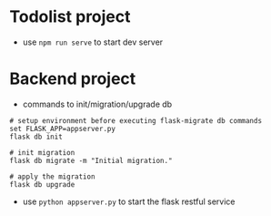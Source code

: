 # Todolist project
- use `npm run serve` to start dev server


# Backend project
- commands to init/migration/upgrade db
```
# setup environment before executing flask-migrate db commands
set FLASK_APP=appserver.py
flask db init

# init migration
flask db migrate -m "Initial migration."

# apply the migration
flask db upgrade
```
- use `python appserver.py` to start the flask restful service